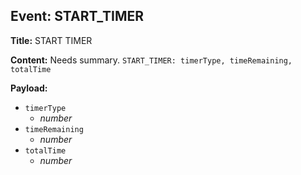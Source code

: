 ## Event: START_TIMER

**Title:** START TIMER

**Content:**
Needs summary.
`START_TIMER: timerType, timeRemaining, totalTime`

**Payload:**
- `timerType`
  - *number*
- `timeRemaining`
  - *number*
- `totalTime`
  - *number*